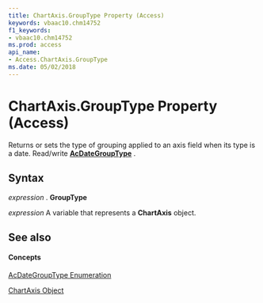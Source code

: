 ```yaml
---
title: ChartAxis.GroupType Property (Access)
keywords: vbaac10.chm14752
f1_keywords:
- vbaac10.chm14752
ms.prod: access
api_name:
- Access.ChartAxis.GroupType
ms.date: 05/02/2018
---
```



# ChartAxis.GroupType Property (Access)

Returns or sets the type of grouping applied to an axis field when its type is a date. Read/write **[AcDateGroupType](acdategrouptype-enumeration-access.md)** .


## Syntax

 _expression_ . **GroupType**

 _expression_ A variable that represents a **ChartAxis** object.


## See also


#### Concepts


[AcDateGroupType Enumeration](acdategrouptype-enumeration-access.md)

[ChartAxis Object](chartaxis-object-access.md)